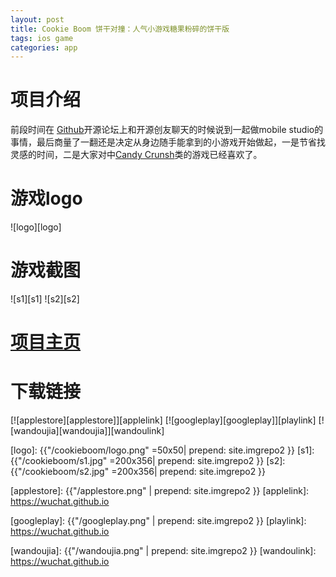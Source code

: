 ```yaml
---
layout: post
title: Cookie Boom 饼干对撞：人气小游戏糖果粉碎的饼干版  
tags: ios game   
categories: app
---
```

# 项目介绍

前段时间在 [Github][Github]开源论坛上和开源创友聊天的时候说到一起做mobile studio的事情，最后商量了一翻还是决定从身边随手能拿到的小游戏开始做起，一是节省找灵感的时间，二是大家对中[Candy Crunsh][Candy Crunsh]类的游戏已经喜欢了。

# 游戏logo

![logo][logo]

# 游戏截图

![s1][s1]  ![s2][s2]  

# [项目主页][项目主页] 

# 下载链接

[![applestore][applestore]][applelink] [![googleplay][googleplay]][playlink] [![wandoujia][wandoujia]][wandoulink]

[Github]:http://baike.baidu.com/item/github
[Candy Crunsh]:http://baike.baidu.com/link?url=jMIxYPsoMrNh3d0KvPd3Mes94_LrZnbhiuwAtksweIwDYvMxqt2qMYrNeE3PQdxek7LHvFSOddhSAqwdEQbBB_
[项目主页]:http://wuchat.github.io/CookieBoom/

[logo]: {{"/cookieboom/logo.png" =50x50| prepend: site.imgrepo2 }}
[s1]: {{"/cookieboom/s1.jpg" =200x356| prepend: site.imgrepo2 }}
[s2]: {{"/cookieboom/s2.jpg" =200x356| prepend: site.imgrepo2 }}

[applestore]: {{"/applestore.png" | prepend: site.imgrepo2 }}
[applelink]: https://wuchat.github.io

[googleplay]: {{"/googleplay.png" | prepend: site.imgrepo2 }}
[playlink]: https://wuchat.github.io

[wandoujia]: {{"/wandoujia.png" | prepend: site.imgrepo2 }}
[wandoulink]: https://wuchat.github.io